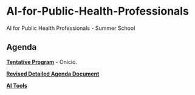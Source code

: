 # AI-for-Public-Health-Professionals
AI for Public Health Professionals - Summer School


## Agenda

[**Tentative Program**](https://docs.google.com/spreadsheets/d/1yPkW8MuHUhBlRuU7Q2Q3o8nvWwypvdP5ha1ld8wGrkQ/edit?gid=0#gid=0) - Onicio.

[**Revised Detailed Agenda Document**](https://docs.google.com/document/d/1dI_kjMYboSqlblAP9Dqm2XoyaA19uklO0C1DGhENA6k/edit?tab=t.0#heading=h.fzsv2nnr8z54)

[**AI Tools**](https://github.com/ua-datalab/AI-for-Public-Health-Professionals/wiki)
